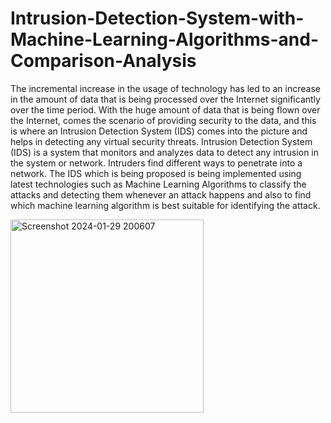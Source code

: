 # Intrusion-Detection-System-with-Machine-Learning-Algorithms-and-Comparison-Analysis

The incremental increase in the usage of technology has led to an increase in the amount of data
that is being processed over the Internet significantly over the time period. With the huge amount
of data that is being flown over the Internet, comes the scenario of providing security to the data,
and this is where an Intrusion Detection System (IDS) comes into the picture and helps in
detecting any virtual security threats. Intrusion Detection System (IDS) is a system that monitors
and analyzes data to detect any intrusion in the system or network. Intruders find different ways
to penetrate into a network. The IDS which is being proposed is being implemented using latest
technologies such as Machine Learning Algorithms to classify the attacks and detecting them
whenever an attack happens and also to find which machine learning algorithm is best suitable
for identifying the attack.

<img width="309" alt="Screenshot 2024-01-29 200607" src="https://github.com/ShreyaSathvika/Intrusion-Detection-System-with-Machine-Learning-Algorithms-and-Comparison-Analysis/assets/157104425/27a723b4-e6af-48eb-bb0a-873f78dadaa3">
